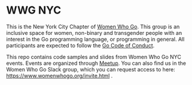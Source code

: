 # WWG NYC

This is the New York City Chapter of [Women Who Go](http://www.meetup.com/Women-Who-Go/). This group is an inclusive space for women, non-binary and transgender people with an interest in the Go programming language, or programming in general. All participants are expected to follow the [Go Code of Conduct](https://golang.org/conduct).

This repo contains code samples and slides from Women Who Go NYC events. Events are organized through [Meetup](https://www.meetup.com/NYC-Women-Who-Go/). You can also find us in the Women Who Go Slack group, which you can request access to here: https://www.womenwhogo.org/invite.html .
